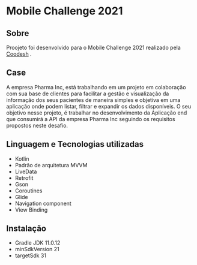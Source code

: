 # Mobile Challenge 2021

## Sobre
Proojeto foi desenvolvido para o Mobile Challenge 2021 realizado pela [Coodesh](https://coodesh.com/) .

## Case
A empresa Pharma Inc, está trabalhando em um projeto em colaboração com sua base de clientes para facilitar a gestão e visualização da informação dos seus pacientes de maneira simples e objetiva em uma aplicação onde podem listar, filtrar e expandir os dados disponíveis.
O seu objetivo nesse projeto, é trabalhar no desenvolvimento da Aplicação end que consumirá a API da empresa Pharma Inc seguindo os requisitos propostos neste desafio.

## Linguagem e Tecnologias utilizadas
* Kotlin
* Padrão de arquitetura MVVM
* LiveData
* Retrofit
* Gson
* Coroutines
* Glide
* Navigation component
* View Binding

## Instalação
* Gradle JDK 11.0.12
* minSdkVersion 21
* targetSdk 31
